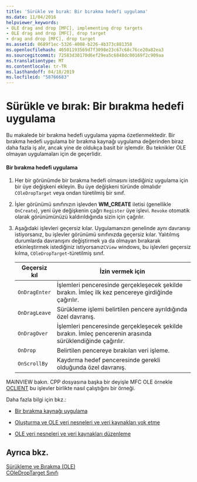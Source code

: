 ```yaml
---
title: 'Sürükle ve bırak: Bir bırakma hedefi uygulama'
ms.date: 11/04/2016
helpviewer_keywords:
- OLE drag and drop [MFC], implementing drop targets
- OLE drag and drop [MFC], drop target
- drag and drop [MFC], drop target
ms.assetid: 0689f1ec-5326-4008-b226-4b373c881358
ms.openlocfilehash: 46501193569d7f3098e23c67c68c76ce20a82ea3
ms.sourcegitcommit: 72583d30170d6ef29ea5c6848dc00169f2c909aa
ms.translationtype: MT
ms.contentlocale: tr-TR
ms.lasthandoff: 04/18/2019
ms.locfileid: "58766683"
---
```

# <a name="drag-and-drop-implementing-a-drop-target"></a>Sürükle ve bırak: Bir bırakma hedefi uygulama

Bu makalede bir bırakma hedefi uygulama yapma özetlenmektedir. Bir bırakma hedefi uygulama bir bırakma kaynağı uygulama değerinden biraz daha fazla iş alır, ancak yine de oldukça basit bir işlemdir. Bu teknikler OLE olmayan uygulamaları için de geçerlidir.

#### <a name="to-implement-a-drop-target"></a>Bir bırakma hedefi uygulama

1. Her bir görünümde bir bırakma hedefi olmasını istediğiniz uygulama için bir üye değişkeni ekleyin. Bu üye değişkeni türünde olmalıdır `COleDropTarget` veya ondan türetilmiş bir sınıf.

1. İşler görünümü sınıfınızın işlevden **WM_CREATE** iletisi (genellikle `OnCreate`), yeni üye değişkenin çağrı `Register` üye işlevi. `Revoke` otomatik olarak görünümünüzü kaldırıldığında sizin için çağrılır.

1. Aşağıdaki işlevleri geçersiz kılar. Uygulamanızın genelinde aynı davranışı istiyorsanız, bu işlevler görünümü sınıfınızda geçersiz kılar. Yalıtılmış durumlarda davranışını değiştirmek ya da olmayan bırakarak etkinleştirmek istediğiniz istiyorsanız`CView` windows, bu işlevleri geçersiz kılma, `COleDropTarget`-türetilmiş sınıf.

    |Geçersiz kıl|İzin vermek için|
    |--------------|--------------|
    |`OnDragEnter`|İşlemleri penceresinde gerçekleşecek şekilde bırakın. İmleç ilk kez pencereye girdiğinde çağırılır.|
    |`OnDragLeave`|Sürükleme işlemi belirtilen pencere ayrıldığında özel davranış.|
    |`OnDragOver`|İşlemleri penceresinde gerçekleşecek şekilde bırakın. İmleç pencerenin arasında sürüklendiğinde çağırılır.|
    |`OnDrop`|Belirtilen pencereye bırakılan veri işleme.|
    |`OnScrollBy`|Kaydırma hedef penceresinde gerekli olduğunda özel davranış.|

MAINVIEW bakın. CPP dosyasına başka bir deyişle MFC OLE örnekle [OCLIENT](../overview/visual-cpp-samples.md) bu işlevler birlikte nasıl çalıştığını bir örneği.

Daha fazla bilgi için bkz.:

- [Bir bırakma kaynağı uygulama](../mfc/drag-and-drop-implementing-a-drop-source.md)

- [Oluşturma ve OLE veri nesneleri ve veri kaynakları yok etme](../mfc/data-objects-and-data-sources-creation-and-destruction.md)

- [OLE veri nesneleri ve veri kaynakları düzenleme](../mfc/data-objects-and-data-sources-manipulation.md)

## <a name="see-also"></a>Ayrıca bkz.

[Sürükleme ve Bırakma (OLE)](../mfc/drag-and-drop-ole.md)<br/>
[COleDropTarget Sınıfı](../mfc/reference/coledroptarget-class.md)
